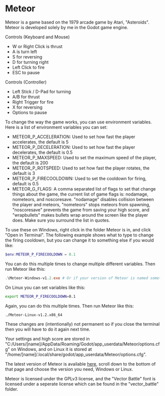 # Meteor

Meteor is a game based on the 1979 arcade game by Atari, "Asteroids". Meteor is developed solely by me in the Godot game engine.

Controls (Keyboard and Mouse)

- W or Right Click is thrust
- A is turn left
- S for reversing
- D for turning right
- Left Click to fire
- ESC to pause

Controls (Controller)

- Left Stick / D-Pad for turning
- A/B for thrust
- Right Trigger for fire
- X for reversing
- Options to pause

To change the way the game works, you can use environment variables. Here is a list of environment variables you can set:

- METEOR_P_ACCELERATION: Used to set how fast the player accelerates, the default is 5
- METEOR_P_DECELERATION: Used to set how fast the player decelerates, the default is 0.5
- METEOR_P_MAXSPEED: Used to set the maximum speed of the player, the default is 200
- METEOR_P_ROTSPEED: Used to set how fast the player rotates, the default is 3
- METEOR_P_FIRECOOLDOWN: Used to set the cooldown for firing, default is 0.5
- METEOR_G_FLAGS: A comma separated list of flags to set that change things about the game, the current list of game flags is: nodamage, nometeors, and noscoresave. "nodamage" disables collision between the player and meteors, "nometeors" stops meteors from spawning, "noscoresave" prevents the game from saving your high score, and "wrapbullets" makes bullets wrap around the screen like the player does. Make sure you surround the list in quotes.

To use these on Windows, right click in the folder Meteor is in, and click "Open in Terminal". The following example shows what to type to change the firing cooldown, but you can change it to something else if you would like:
```powershell
$env:METEOR_P_FIRECOOLDOWN = 0.1
```
You can do this multiple times to change multiple different variables.
Then run Meteor like this:
```powershell
.\Meteor-Windows-v1.2.exe # Or if your version of Meteor is named something else, change it to that, make sure to include the '.\' though
```
On Linux you can set variables like this:
```bash
export METEOR_P_FIRECOOLDOWN=0.1
```
Again, you can do this multiple times.
Then run Meteor like this:
```bash
./Meteor-Linux-v1.2.x86_64
```
These changes are (intentionally) not permanent so if you close the terminal then you will have to do it again next time.

Your settings and high score are stored in "C:/Users/[name]/AppData/Roaming/Godot/app_userdata/Meteor/options.cfg" on Windows, and on Linux it is stored at "/home/[name]/.local/share/godot/app_userdata/Meteor/options.cfg".


The latest version of Meteor is available [here](https://github.com/xWires/Meteor/releases/latest), scroll down to the bottom of that page and choose the version you need, Windows or Linux.

Meteor is licensed under the GPLv3 license, and the "Vector Battle" font is licensed under a seperate license which can be found in the "vector_battle" folder.

